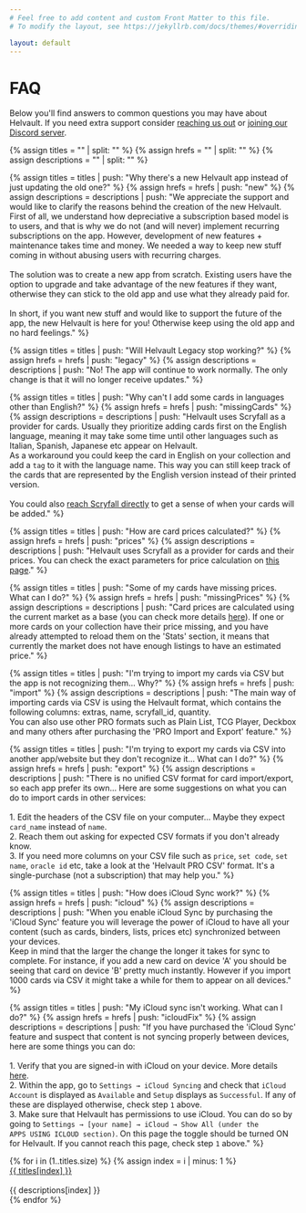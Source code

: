 ```yaml
---
# Feel free to add content and custom Front Matter to this file.
# To modify the layout, see https://jekyllrb.com/docs/themes/#overriding-theme-defaults

layout: default
---
```

<html>
  <head>
    <link href="https://cdn.jsdelivr.net/npm/bootstrap@5.3.1/dist/css/bootstrap.min.css" rel="stylesheet" integrity="sha384-4bw+/aepP/YC94hEpVNVgiZdgIC5+VKNBQNGCHeKRQN+PtmoHDEXuppvnDJzQIu9" crossorigin="anonymous">
    <script src="https://cdn.jsdelivr.net/npm/bootstrap@5.3.1/dist/js/bootstrap.bundle.min.js" integrity="sha384-HwwvtgBNo3bZJJLYd8oVXjrBZt8cqVSpeBNS5n7C8IVInixGAoxmnlMuBnhbgrkm" crossorigin="anonymous"></script>
    <link rel="stylesheet" href="style.css">
  </head>
  
  <script type="text/javascript">
    function openContentIfNeeded() {
      if (window.location.hash !== "") {
        const collapseElementList = document.querySelectorAll(window.location.hash)
        const collapseList = [...collapseElementList].map(collapseEl => new bootstrap.Collapse(collapseEl))
      }
    }
    window.onload = openContentIfNeeded;
  </script>
</html>

# FAQ
Below you'll find answers to common questions you may have about Helvault. If you need extra support consider [reaching us out]({{site.helvault_support_form}}) or [joining our Discord server](https://discord.gg/WMWNpmcg35).

{% assign titles = "" | split: "" %}
{% assign hrefs = "" | split: "" %}
{% assign descriptions = "" | split: "" %}


{% assign titles = titles | push: "Why there's a new Helvault app instead of just updating the old one?" %}
{% assign hrefs = hrefs | push: "new" %}
{% assign descriptions = descriptions | push: "We appreciate the support and would like to clarify the reasons behind the creation of the new Helvault.<br/>First of all, we understand how depreciative a subscription based model is to users, and that is why we do not (and will never) implement recurring subscriptions on the app. However, development of new features + maintenance takes time and money. We needed a way to keep new stuff coming in without abusing users with recurring charges.<br/><br/>The solution was to create a new app from scratch. Existing users have the option to upgrade and take advantage of the new features if they want, otherwise they can stick to the old app and use what they already paid for.<br/><br/>In short, if you want new stuff and would like to support the future of the app, the new Helvault is here for you! Otherwise keep using the old app and no hard feelings." %}


{% assign titles = titles | push: "Will Helvault Legacy stop working?" %}
{% assign hrefs = hrefs | push: "legacy" %}
{% assign descriptions = descriptions | push: "No! The app will continue to work normally. The only change is that it will no longer receive updates." %}


{% assign titles = titles | push: "Why can't I add some cards in languages other than English?" %}
{% assign hrefs = hrefs | push: "missingCards" %}
{% assign descriptions = descriptions | push: "Helvault uses Scryfall as a provider for cards. Usually they prioritize adding cards first on the English language, meaning it may take some time until other languages such as Italian, Spanish, Japanese etc appear on Helvault.<br/>As a workaround you could keep the card in English on your collection and add a <code>tag</code> to it with the language name. This way you can still keep track of the cards that are represented by the English version instead of their printed version.<br/><br/>You could also <a href='https://scryfall.com/contact'>reach Scryfall directly</a> to get a sense of when your cards will be added." %}


{% assign titles = titles | push: "How are card prices calculated?" %}
{% assign hrefs = hrefs | push: "prices" %}
{% assign descriptions = descriptions | push: "Helvault uses Scryfall as a provider for cards and their prices. You can check the exact parameters for price calculation on <a href='https://scryfall.com/docs/faqs/where-do-scryfall-prices-come-from-7' target='_blank'>this page</a>." %}


{% assign titles = titles | push: "Some of my cards have missing prices. What can I do?" %}
{% assign hrefs = hrefs | push: "missingPrices" %}
{% assign descriptions = descriptions | push: "Card prices are calculated using the current market as a base (you can check more details <a href='https://scryfall.com/docs/faqs/where-do-scryfall-prices-come-from-7' target='_blank'>here</a>). If one or more cards on your collection have their price missing, and you have already attempted to reload them on the 'Stats' section, it means that currently the market does not have enough listings to have an estimated price." %}


{% assign titles = titles | push: "I'm trying to import my cards via CSV but the app is not recognizing them... Why?" %}
{% assign hrefs = hrefs | push: "import" %}
{% assign descriptions = descriptions | push: "The main way of importing cards via CSV is using the Helvault format, which contains the following columns: extras, name, scryfall_id, quantity.<br/>You can also use other PRO formats such as Plain List, TCG Player, Deckbox and many others after purchasing the 'PRO Import and Export' feature." %}


{% assign titles = titles | push: "I'm trying to export my cards via CSV into another app/website but they don't recognize it... What can I do?" %}
{% assign hrefs = hrefs | push: "export" %}
{% assign descriptions = descriptions | push: "There is no unified CSV format for card import/export, so each app prefer its own... Here are some suggestions on what you can do to import cards in other services:<br/><br/>1. Edit the headers of the CSV file on your computer... Maybe they expect <code>card_name</code> instead of <code>name</code>.<br/>2. Reach them out asking for expected CSV formats if you don't already know.<br/>3. If you need more columns on your CSV file such as <code>price</code>, <code>set code</code>, <code>set name</code>, <code>oracle id</code> etc, take a look at the 'Helvault PRO CSV' format. It's a single-purchase (not a subscription) that may help you." %}


{% assign titles = titles | push: "How does iCloud Sync work?" %}
{% assign hrefs = hrefs | push: "icloud" %}
{% assign descriptions = descriptions | push: "When you enable iCloud Sync by purchasing the 'iCloud Sync' feature you will leverage the power of iCloud to have all your content (such as cards, binders, lists, prices etc) synchronized between your devices.<br/>Keep in mind that the larger the change the longer it takes for sync to complete. For instance, if you add a new card on device 'A' you should be seeing that card on device 'B' pretty much instantly. However if you import 1000 cards via CSV it might take a while for them to appear on all devices." %}


{% assign titles = titles | push: "My iCloud sync isn't working. What can I do?" %}
{% assign hrefs = hrefs | push: "icloudFix" %}
{% assign descriptions = descriptions | push: "If you have purchased the 'iCloud Sync' feature and suspect that content is not syncing properly between devices, here are some things you can do:<br/><br/>1. Verify that you are signed-in with iCloud on your device. More details <a href='https://support.apple.com/en-gb/guide/icloud/mmfc0f1e2a/1.0/icloud/1.0' target='_blank'>here</a>.<br/>2. Within the app, go to <code>Settings → iCloud Syncing</code> and check that <code>iCloud Account</code> is displayed as <code>Available</code> and <code>Setup</code> displays as <code>Successful</code>. If any of these are displayed otherwise, check step <code>1</code> above.<br/>3. Make sure that Helvault has permissions to use iCloud. You can do so by going to <code>Settings → [your name] → iCloud → Show All (under the APPS USING ICLOUD section)</code>. On this page the toggle should be turned ON for Helvault. If you cannot reach this page, check step <code>1</code> above." %}

<div class="faq-body">
  {% for i in (1..titles.size) %}
  {% assign index = i | minus: 1 %}
    <div class="faq-collapse-item">
      <a class="faq-collapse-btn" data-bs-toggle="collapse" href="#{{ hrefs[index] }}">{{ titles[index] }}</a>
      <div class="faq-collapse-content collapse" id="{{ hrefs[index] }}"><br/>{{ descriptions[index] }}</div>
    </div>
  {% endfor %}
</div>